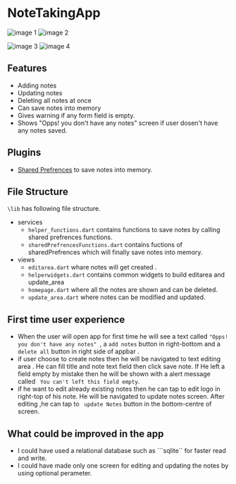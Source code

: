 # NoteTakingApp



![image 1](https://user-images.githubusercontent.com/31379541/156937077-7e782ad6-f877-4024-9a9e-4c4126c0fbb9.jpg)
![image 2](https://user-images.githubusercontent.com/31379541/156937118-5a9eef88-a2cd-4873-9b5e-6538b2a881ed.jpg)

![image 3](https://user-images.githubusercontent.com/31379541/156937081-04fddd23-de08-4bd5-b6b8-02e094fa3563.jpg)
![image 4](https://user-images.githubusercontent.com/31379541/156937089-ddbf1b7d-2720-412a-9b65-4e38929e5e18.jpg)

## Features

- Adding notes
- Updating notes
- Deleting all notes at once
- Can save notes into memory
- Gives warning if any form field is empty.
- Shows "Opps! you don't have any notes" screen if user dosen't have any notes saved.

## Plugins

- [Shared Prefrences](https://pub.dev/packages/shared_preferences) to save notes into memory.

## File Structure

```\lib``` has following file structure.
- services
  - ```helper_functions.dart``` contains functions to save notes by calling shared prefrences functions. 
  - ```sharedPrefrencesFunctions.dart``` contains fuctions of sharedPrefrences which will finally save notes into memory.
- views
  - ```editarea.dart``` whare notes will get created .
  - ```helperwidgets.dart``` contains common widgets to build editarea and update_area
  - ```homepage.dart``` where all the notes are shown and can be deleted.
  - ```update_area.dart``` where notes can be modified and updated.

## First time user experience

- When the user will open app for first time he will see a text called ```"Opps! you don't have any notes" ```, a ```add notes``` button in right-bottom  and a ```delete all``` button in right side of appbar .
- if user choose to create notes then he will be navigated to text editing area . He can fill  title and note text field then click save note. If He left a field empty by mistake then he will be shown with a alert message called ``` You can't left this field empty```.
- if he want to edit already existing notes then he can tap to edit logo in right-top of his note. He will be navigated to update notes screen. After editing ,he can tap to ``` update Notes``` button in the bottom-centre of screen.

## What could be improved in the app
- I could have used a relational database such as ```sqlite`` for faster read and write.
- I could have made only one screen for editing and updating the notes by using optional perameter.
